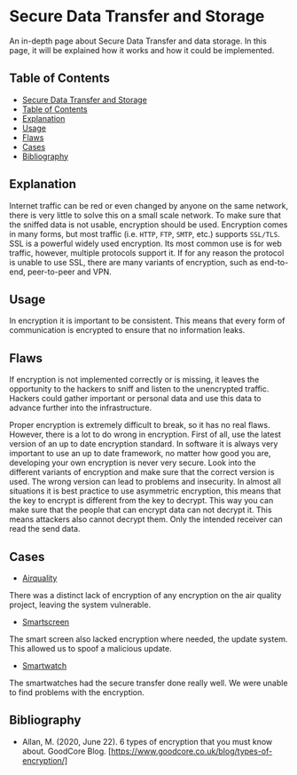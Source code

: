 # Secure Data Transfer and Storage

An in-depth page about Secure Data Transfer and data storage. In this page, it will be explained how it works and how it could be implemented. 

## Table of Contents

- [Secure Data Transfer and Storage](#secure-data-transfer-and-storage)
- [Table of Contents](#table-of-contents)
- [Explanation](#explanation)
- [Usage](#usage)
- [Flaws](#flaws)
- [Cases](#cases)
- [Bibliography](#bibliography)

## Explanation

Internet traffic can be red or even changed by anyone on the same network, there is very little to solve this on a small scale network. To make sure that the sniffed data is not usable, encryption should be used. Encryption comes in many forms, but most traffic (i.e. `HTTP`, `FTP`, `SMTP`, etc.) supports `SSL/TLS`. SSL is a powerful widely used encryption. Its most common use is for web traffic, however, multiple protocols support it. If for any reason the protocol is unable to use SSL, there are many variants of encryption, such as end-to-end, peer-to-peer and VPN.

## Usage

In encryption it is important to be consistent. This means that every form of communication is encrypted to ensure that no information leaks.

## Flaws

If encryption is not implemented correctly or is missing, it leaves the opportunity to the hackers to sniff and listen to the unencrypted traffic. Hackers could gather important or personal data and use this data to advance further into the infrastructure.

Proper encryption is extremely difficult to break, so it has no real flaws. However, there is a lot to do wrong in encryption. First of all, use the latest version of an up to date encryption standard. In software it is always very important to use an up to date framework, no matter how good you are, developing your own encryption is never very secure. Look into the different variants of encryption and make sure that the correct version is used. The wrong version can lead to problems and insecurity. In almost all situations it is best practice to use asymmetric encryption, this means that the key to encrypt is different from the key to decrypt. This way you can make sure that the people that can encrypt data can not decrypt it. This means attackers also cannot decrypt them. Only the intended receiver can read the send data.

## Cases

- [Airquality](cases/airquality#Vulnerabilities)

There was a distinct lack of encryption of any encryption on the air quality project, leaving the system vulnerable.

- [Smartscreen](cases/smartscreen#Vulnerabilities)

The smart screen also lacked encryption where needed, the update system. This allowed us to spoof a malicious update.

- [Smartwatch](cases/smartwatch#Vulnerabilities)

The smartwatches had the secure transfer done really well. We were unable to find problems with the encryption.

## Bibliography

- Allan, M. (2020, June 22). 6 types of encryption that you must know about. GoodCore Blog. [https://www.goodcore.co.uk/blog/types-of-encryption/]
